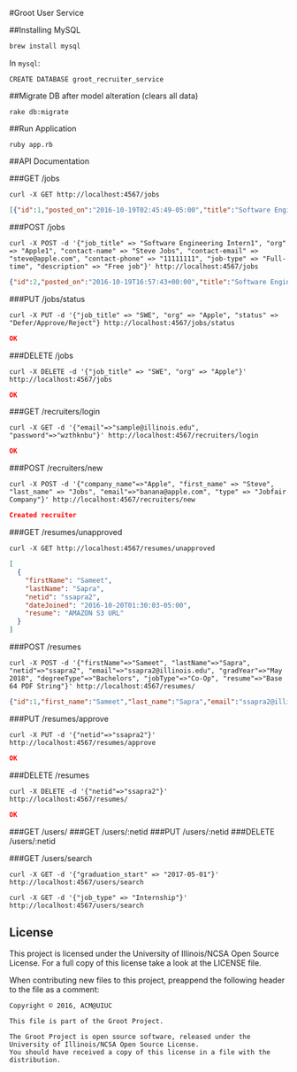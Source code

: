 #Groot User Service

##Installing MySQL
```sh
brew install mysql
```

In `mysql`:
```
CREATE DATABASE groot_recruiter_service
```

##Migrate DB after model alteration (clears all data)
```
rake db:migrate
```

##Run Application
```
ruby app.rb
```

##API Documentation

###GET /jobs

`curl -X GET http://localhost:4567/jobs`

```json
[{"id":1,"posted_on":"2016-10-19T02:45:49-05:00","title":"Software Engineering Intern","company":"Apple","contact_name":"Steve Jobs","contact_email":"steve@apple.com","contact_phone":"11111111","job_type":"Full-time","description":"Free job"}]
```

###POST /jobs

`curl -X POST -d '{"job_title" => "Software Engineering Intern1", "org" => "Apple1", "contact-name" => "Steve Jobs", "contact-email" => "steve@apple.com", "contact-phone" => "11111111", "job-type" => "Full-time", "description" => "Free job"}' http://localhost:4567/jobs`

```json
{"id":2,"posted_on":"2016-10-19T16:57:43+00:00","title":"Software Engineering Intern1","company":"Apple1","contact_name":"Steve Jobs","contact_email":"steve@apple.com","contact_phone":"11111111","job_type":"Full-time","description":"Free job"}
```

###PUT /jobs/status

`curl -X PUT -d '{"job_title" => "SWE", "org" => "Apple", "status" => "Defer/Approve/Reject"} http://localhost:4567/jobs/status`

```json
OK
```

###DELETE /jobs

`curl -X DELETE -d '{"job_title" => "SWE", "org" => "Apple"}' http://localhost:4567/jobs`

```json
OK
```

###GET /recruiters/login

`curl -X GET -d '{"email"=>"sample@illinois.edu", "password"=>"wzthknbu"}' http://localhost:4567/recruiters/login`

```json
OK
```

###POST /recruiters/new

`curl -X POST -d '{"company_name"=>"Apple", "first_name" => "Steve", "last_name" => "Jobs", "email"=>"banana@apple.com", "type" => "Jobfair Company"}' http://localhost:4567/recruiters/new`

```json
Created recruiter
```

###GET /resumes/unapproved

`curl -X GET http://localhost:4567/resumes/unapproved`

```json
[
  {
    "firstName": "Sameet",
    "lastName": "Sapra",
    "netid": "ssapra2",
    "dateJoined": "2016-10-20T01:30:03-05:00",
    "resume": "AMAZON S3 URL"
  }
]
```

###POST /resumes

`curl -X POST -d '{"firstName"=>"Sameet", "lastName"=>"Sapra", "netid"=>"ssapra2", "email"=>"ssapra2@illinois.edu", "gradYear"=>"May 2018", "degreeType"=>"Bachelors", "jobType"=>"Co-Op", "resume"=>"Base 64 PDF String"}' http://localhost:4567/resumes/`

```json
{"id":1,"first_name":"Sameet","last_name":"Sapra","email":"ssapra2@illinois.edu","graduation_date":"2016-05-01T00:00:00+00:00","degree_type":"Bachelors","job_type":"Internship","netid":"ssapra2","date_joined":"2016-10-20T01:30:03+00:00","token":null,"admin":null,"active":null,"approved_resume":false}
```

###PUT /resumes/approve

`curl -X PUT -d '{"netid"=>"ssapra2"}' http://localhost:4567/resumes/approve`

```json
OK
```

###DELETE /resumes

`curl -X DELETE -d '{"netid"=>"ssapra2"}' http://localhost:4567/resumes/`

```json
OK
```

###GET /users/
###GET /users/:netid
###PUT /users/:netid
###DELETE /users/:netid

###GET /users/search

`curl -X GET -d '{"graduation_start" => "2017-05-01"}' http://localhost:4567/users/search`

`curl -X GET -d '{"job_type" => "Internship"}' http://localhost:4567/users/search`

## License

This project is licensed under the University of Illinois/NCSA Open Source License. For a full copy of this license take a look at the LICENSE file. 

When contributing new files to this project, preappend the following header to the file as a comment: 

```
Copyright © 2016, ACM@UIUC

This file is part of the Groot Project.  
 
The Groot Project is open source software, released under the University of Illinois/NCSA Open Source License. 
You should have received a copy of this license in a file with the distribution.
```
